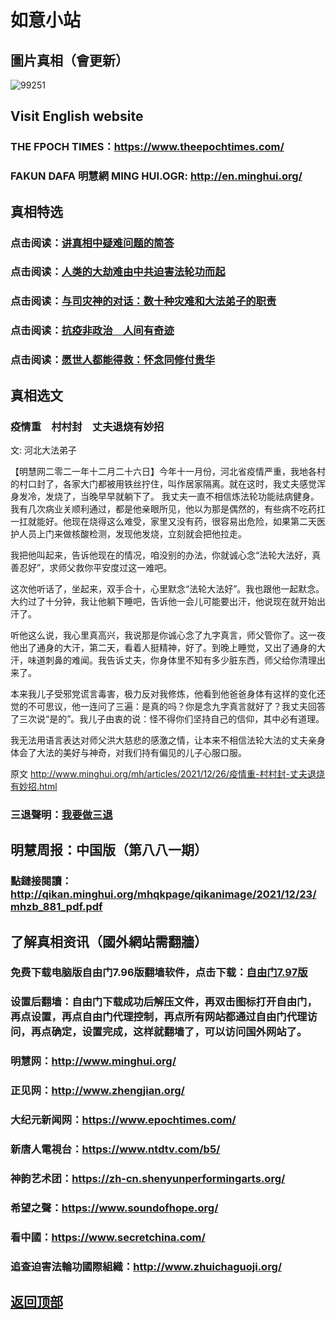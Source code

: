 # 如意小站

## 圖片真相（會更新）

![99251](https://user-images.githubusercontent.com/79625284/147404078-382cda28-9fd3-4be6-84cf-8da82e396166.jpg)

## Visit English website

### THE FPOCH TIMES：https://www.theepochtimes.com/

### FAKUN DAFA 明慧網 MING HUI.OGR: http://en.minghui.org/

## 真相特选

### 点击阅读：[讲真相中疑难问题的简答](https://github.com/pinhe91/jcxw3/tree/main)

### 点击阅读：[人类的大劫难由中共迫害法轮功而起](https://github.com/pinhe91/jcxw4/tree/main) 

### 点击阅读：[与司灾神的对话：数十种灾难和大法弟子的职责](https://github.com/pinhe91/jcxw1/tree/main) 

### 点击阅读：[抗疫非政治　人间有奇迹](https://github.com/pinhe91/jcxw2/tree/main) 

### 点击阅读：[愿世人都能得救：怀念同修付贵华](https://github.com/pinhe91/jcxw5/tree/main)

## 真相选文

### 疫情重　村村封　丈夫退烧有妙招

文: 河北大法弟子 

【明慧网二零二一年十二月二十六日】今年十一月份，河北省疫情严重，我地各村的村口封了，各家大门都被用铁丝拧住，叫作居家隔离。就在这时，我丈夫感觉浑身发冷，发烧了，当晚早早就躺下了。
我丈夫一直不相信炼法轮功能祛病健身。我有几次病业关顺利通过，都是他亲眼所见，他以为那是偶然的，有些病不吃药扛一扛就能好。他现在烧得这么难受，家里又没有药，很容易出危险，如果第二天医护人员上门来做核酸检测，发现他发烧，立刻就会把他拉走。

我把他叫起来，告诉他现在的情况，咱没别的办法，你就诚心念“法轮大法好，真善忍好”，求师父救你平安度过这一难吧。

这次他听话了，坐起来，双手合十，心里默念“法轮大法好”。我也跟他一起默念。大约过了十分钟，我让他躺下睡吧，告诉他一会儿可能要出汗，他说现在就开始出汗了。

听他这么说，我心里真高兴，我说那是你诚心念了九字真言，师父管你了。这一夜他出了通身的大汗，第二天，看着人挺精神，好了。到晚上睡觉，又出了通身的大汗，味道刺鼻的难闻。我告诉丈夫，你身体里不知有多少脏东西，师父给你清理出来了。

本来我儿子受邪党谎言毒害，极力反对我修炼，他看到他爸爸身体有这样的变化还觉的不可思议，他一连问了三遍：是真的吗？你是念九字真言就好了？我丈夫回答了三次说“是的”。我儿子由衷的说：怪不得你们坚持自己的信仰，其中必有道理。

我无法用语言表达对师父洪大慈悲的感激之情，让本来不相信法轮大法的丈夫亲身体会了大法的美好与神奇，对我们持有偏见的儿子心服口服。

原文 http://www.minghui.org/mh/articles/2021/12/26/疫情重-村村封-丈夫退烧有妙招.html

### 三退聲明：[我要做三退](https://tuidang.epochtimes.com/)

## 明慧周报：中国版（第八八一期）

### 點鏈接閱讀：http://qikan.minghui.org/mhqkpage/qikanimage/2021/12/23/mhzb_881_pdf.pdf

## 了解真相资讯（國外網站需翻牆）

### 免费下载电脑版自由门7.96版翻墙软件，点击下载：[自由门7.97版](https://github.com/pinhe91/tuiguang/files/6839679/fg797r.zip)

### 设置后翻墙：自由门下载成功后解压文件，再双击图标打开自由门，再点设置，再点自由门代理控制，再点所有网站都通过自由门代理访问，再点确定，设置完成，这样就翻墙了，可以访问国外网站了。

### 明慧网：http://www.minghui.org/

### 正见网：http://www.zhengjian.org/

### 大纪元新闻网：https://www.epochtimes.com/

### 新唐人電視台：https://www.ntdtv.com/b5/

### 神韵艺术团：https://zh-cn.shenyunperformingarts.org/

### 希望之聲：https://www.soundofhope.org/

### 看中國：https://www.secretchina.com/

### 追查迫害法輪功國際組織：http://www.zhuichaguoji.org/

## [返回顶部](https://git.io/Js3EY)

